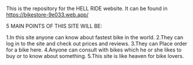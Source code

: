 This is the repository for the HELL RIDE website. It can be found in https://bikestore-9e033.web.app/

5 MAIN POINTS OF THIS SITE WILL BE:

1.In this site anyone can know about fastest bike in the world. 
2.They can log in to the site and check out prices and reviews. 
3.They can Place order for a bike here. 
4.Anyone can consult with bikes which he or she likes to buy or to know about something. 
5.This site is like heaven for bike lovers.
